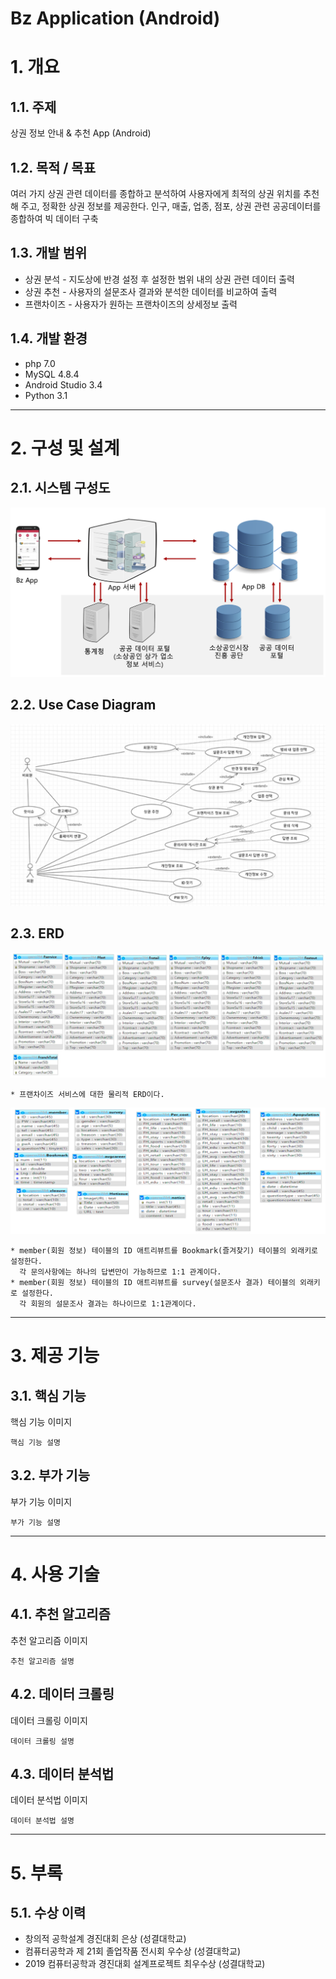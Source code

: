 Bz Application (Android)
======================

# 1. 개요
## 1.1. 주제
상권 정보 안내 & 추천 App (Android)

## 1.2. 목적 / 목표
여러 가지 상권 관련 데이터를 종합하고 분석하여 사용자에게 최적의 상권 위치를 추천해 주고, 정확한 상권 정보를 제공한다.
인구, 매출, 업종, 점포, 상권 관련 공공데이터를 종합하여 빅 데이터 구축

## 1.3. 개발 범위
* 상권 분석 - 지도상에 반경 설정 후 설정한 범위 내의 상권 관련 데이터 출력
* 상권 추천 - 사용자의 설문조사 결과와 분석한 데이터를 비교하여 출력
* 프랜차이즈 - 사용자가 원하는 프랜차이즈의 상세정보 출력

## 1.4. 개발 환경
* php 7.0
* MySQL 4.8.4
* Android Studio 3.4
* Python 3.1

****
# 2. 구성 및 설계
## 2.1. 시스템 구성도
![시스템 구성도](https://github.com/Jeongwonseok/Portfolio_JWS/blob/master/image/시스템구성도.png)

## 2.2. Use Case Diagram
![Use Case Diagram](https://github.com/Jeongwonseok/Portfolio_JWS/blob/master/image/UseCaseDiagram.png)

## 2.3. ERD
![ERD1](https://github.com/Jeongwonseok/Portfolio_JWS/blob/master/image/ERD1.png)
```
* 프랜차이즈 서비스에 대한 물리적 ERD이다.
```

![ERD2](https://github.com/Jeongwonseok/Portfolio_JWS/blob/master/image/ERD2.png)
```
* member(회원 정보) 테이블의 ID 애트리뷰트를 Bookmark(즐겨찾기) 테이블의 외래키로 설정한다.
  각 문의사항에는 하나의 답변만이 가능하므로 1:1 관계이다.
* member(회원 정보) 테이블의 ID 애트리뷰트를 survey(설문조사 결과) 테이블의 외래키로 설정한다.
  각 회원의 설문조사 결과는 하나이므로 1:1관계이다.
```

****
# 3. 제공 기능
## 3.1. 핵심 기능
핵심 기능 이미지
```
핵심 기능 설명
```

## 3.2. 부가 기능
부가 기능 이미지
```
부가 기능 설명
```

****
# 4. 사용 기술
## 4.1. 추천 알고리즘
추천 알고리즘 이미지
```
추천 알고리즘 설명
```

## 4.2. 데이터 크롤링
데이터 크롤링 이미지
```
데이터 크롤링 설명
```

## 4.3. 데이터 분석법
데이터 분석법 이미지
```
데이터 분석법 설명
```

****
# 5. 부록
## 5.1. 수상 이력
* 창의적 공학설계 경진대회 은상 (성결대학교)
* 컴퓨터공학과 제 21회 졸업작품 전시회 우수상 (성결대학교)
* 2019 컴퓨터공학과 경진대회 설계프로젝트 최우수상 (성결대학교)
